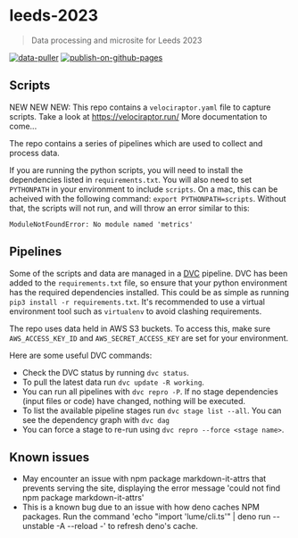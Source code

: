 # leeds-2023

> Data processing and microsite for Leeds 2023

[![data-puller](https://github.com/open-innovations/leeds-2023/actions/workflows/data-puller.yml/badge.svg)](https://github.com/open-innovations/leeds-2023/actions/workflows/data-puller.yml)
[![publish-on-github-pages](https://github.com/open-innovations/leeds-2023/actions/workflows/deploy-site.yml/badge.svg)](https://github.com/open-innovations/leeds-2023/actions/workflows/deploy-site.yml)

## Scripts

NEW NEW NEW: This repo contains a `velociraptor.yaml` file to capture scripts. Take a look at https://velociraptor.run/ More documentation to come...

The repo contains a series of pipelines which are used to collect and process data.

If you are running the python scripts, you will need to install the dependencies listed in `requirements.txt`.
You will also need to set `PYTHONPATH` in your environment to include `scripts`. On a mac, this can be acheived
with the following command: `export PYTHONPATH=scripts`. Without that, the scripts will not run, and will throw
an error similar to this:

```
ModuleNotFoundError: No module named 'metrics'
```

## Pipelines

Some of the scripts and data are managed in a [DVC](https://dvc.org/) pipeline.
DVC has been added to the `requirements.txt` file, so ensure that your python
environment has the required dependencies installed. This could be as simple as
running `pip3 install -r requirements.txt`. It's recommended to use a virtual
environment tool such as `virtualenv` to avoid clashing requirements.

The repo uses data held in AWS S3 buckets. To access this, make sure
`AWS_ACCESS_KEY_ID` and `AWS_SECRET_ACCESS_KEY` are set for your environment.

Here are some useful DVC commands:

* Check the DVC status by running `dvc status`.
* To pull the latest data run `dvc update -R working`.
* You can run all pipelines with `dvc repro -P`. If no stage dependencies (input
  files or code) have changed, nothing will be executed.
* To list the available pipeline stages run `dvc stage list --all`. You can see the
  dependency graph with `dvc dag`
* You can force a stage to re-run using `dvc repro --force <stage name>`.

## Known issues 

* May encounter an issue with npm package markdown-it-attrs that prevents serving the site, 
  displaying the error message 'could not find npm package markdown-it-attrs'
* This is a known bug due to an issue with how deno caches NPM packages. Run the command 
  'echo "import 'lume/cli.ts'" | deno run --unstable -A --reload -' to refresh deno's cache.
